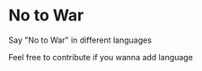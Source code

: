# No to War
Say "No to War" in different languages

Feel free to contribute if you wanna add language
